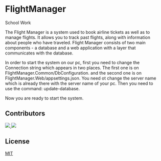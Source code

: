 # FlightManager
School Work

The Flight Manager is a system used to book airline tickets as well as to manage flights. It allows you to track past flights, along with information about people who have traveled.
Flight Manager consists of two main components - a database and a web application with a layer that communicates with the database.

In order to start the system on our pc, first you need to change the Connection string which appears in two places. The first one is on FlightManager.Common/DbConfiguration. and the second one is on FlightManager.Web/appsettings.json. You need ot change the server name which is already there with the server name of your pc. Then you need to use the command: update-database.

Now you are ready to start the system.
## Contributors
<a href="https://github.com/margaritovamariya/FlightsManager/graphs/contributors)">
  <img style="width:250px height:250px" src="https://avatars.githubusercontent.com/u/60791605?v=4">
</a>
<a href="https://github.com/margaritovamariya/FlightsManager/graphs/contributors)">
  <img src="https://avatars.githubusercontent.com/u/61647664?s=60&v=4">
</a>




## License 
[MIT](https://choosealicense.com/licenses/mit/)
